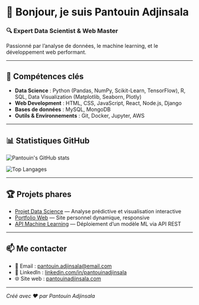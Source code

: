 # 👋 Bonjour, je suis Pantouin Adjinsala

### 🔍 Expert Data Scientist & Web Master  
Passionné par l’analyse de données, le machine learning, et le développement web performant.

---

## 💼 Compétences clés

- **Data Science** : Python (Pandas, NumPy, Scikit-Learn, TensorFlow), R, SQL, Data Visualization (Matplotlib, Seaborn, Plotly)  
- **Web Development** : HTML, CSS, JavaScript, React, Node.js, Django  
- **Bases de données** : MySQL, MongoDB  
- **Outils & Environnements** : Git, Docker, Jupyter, AWS

---

## 📊 Statistiques GitHub

![Pantouin's GitHub stats](https://github-readme-stats.vercel.app/api?username=PantouinAdjinsala&show_icons=true&theme=radical)

![Top Langages](https://github-readme-stats.vercel.app/api/top-langs/?username=PantouinAdjinsala&layout=compact&theme=radical)

---

## 🏆 Projets phares

- [Projet Data Science](https://github.com/PantouinAdjinsala/projet-data-science) — Analyse prédictive et visualisation interactive  
- [Portfolio Web](https://github.com/PantouinAdjinsala/portfolio-web) — Site personnel dynamique, responsive  
- [API Machine Learning](https://github.com/PantouinAdjinsala/api-ml) — Déploiement d’un modèle ML via API REST

---

## 📫 Me contacter

- 📧 Email : pantouin.adjinsala@email.com  
- 🔗 LinkedIn : [linkedin.com/in/pantouinadjinsala](https://linkedin.com/in/pantouinadjinsala)  
- 🌐 Site web : [pantouinadjinsala.com](https://pantouinadjinsala.com)

---

*Créé avec ❤️ par Pantouin Adjinsala*  
